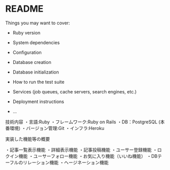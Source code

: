 # README

Things you may want to cover:

* Ruby version

* System dependencies

* Configuration

* Database creation

* Database initialization

* How to run the test suite

* Services (job queues, cache servers, search engines, etc.)

* Deployment instructions

* ...

技術内容
・言語:Ruby
・フレームワーク:Ruby on Rails
・DB：PostgreSQL (本番環境)
・バージョン管理:Git
・インフラ:Heroku

実装した機能等の概要

・記事一覧表示機能
・詳細表示機能
・記事投稿機能
・ユーサー登録機能
・ロクイン機能
・ユーサーフォロー機能
・お気に入り機能（いいね機能）
・DBテーフルのリレーション機能
・ヘージネーション機能